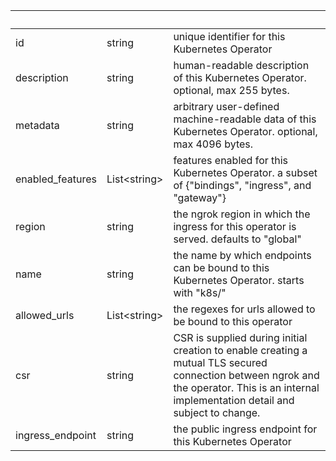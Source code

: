 <!-- Code generated for API Clients. DO NOT EDIT. -->

| &nbsp;           | &nbsp;             | &nbsp;                                                                                                                                                                                      |
| ---------------- | ------------------ | ------------------------------------------------------------------------------------------------------------------------------------------------------------------------------------------- |
| id               | string             | unique identifier for this Kubernetes Operator                                                                                                                                              |
| description      | string             | human-readable description of this Kubernetes Operator. optional, max 255 bytes.                                                                                                            |
| metadata         | string             | arbitrary user-defined machine-readable data of this Kubernetes Operator. optional, max 4096 bytes.                                                                                         |
| enabled_features | List&lt;string&gt; | features enabled for this Kubernetes Operator. a subset of {"bindings", "ingress", and "gateway"}                                                                                           |
| region           | string             | the ngrok region in which the ingress for this operator is served. defaults to "global"                                                                                                     |
| name             | string             | the name by which endpoints can be bound to this Kubernetes Operator. starts with "k8s/"                                                                                                    |
| allowed_urls     | List&lt;string&gt; | the regexes for urls allowed to be bound to this operator                                                                                                                                   |
| csr              | string             | CSR is supplied during initial creation to enable creating a mutual TLS secured connection between ngrok and the operator. This is an internal implementation detail and subject to change. |
| ingress_endpoint | string             | the public ingress endpoint for this Kubernetes Operator                                                                                                                                    |
